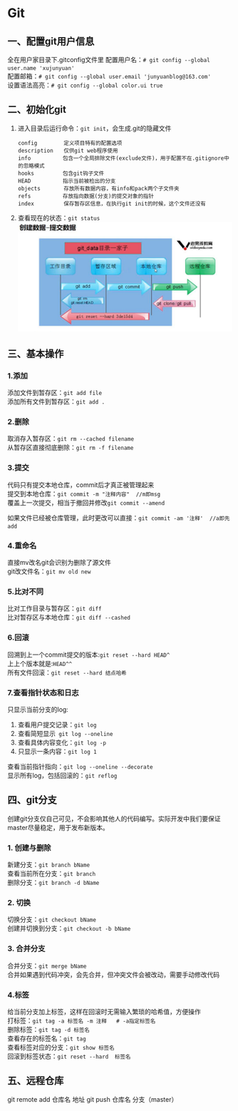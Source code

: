 # Git    
## 一、配置git用户信息  
全在用户家目录下.gitconfig文件里
配置用户名：`# git config --global user.name 'xujunyuan'`  
配置邮箱：`# git config --global user.email 'junyuanblog@163.com'`  
设置语法高亮：`# git config --global color.ui true`  
## 二、初始化git  
1. 进入目录后运行命令：`git init`，会生成.git的隐藏文件  
   ```
   config　     　定义项目特有的配置选项
   description　　仅供git web程序使用
   info          包含一个全局排除文件(exclude文件)，用于配置不在.gitignore中的忽略模式
   hooks         包含git钩子文件
   HEAD          指示当前被检出的分支
   objects　　    存放所有数据内容，有info和pack两个子文件夹
   refs          存放指向数据(分支)的提交对象的指针
   index　      　保存暂存区信息，在执行git init的时候，这个文件还没有
   ```
2. 查看现在的状态：`git status`  
   ![](1.jpg)  
## 三、基本操作  
### 1.添加  
添加文件到暂存区：`git add file`  
添加所有文件到暂存区：`git add .`  
### 2.删除  
取消存入暂存区：`git rm --cached filename`  
从暂存区直接彻底删除：`git rm -f filename`  
### 3.提交  
代码只有提交本地仓库，commit后才真正被管理起来  
提交到本地仓库：`git commit -m "注释内容"  //m即msg`  
覆盖上一次提交，相当于撤回并修改`git commit --amend`  

如果文件已经被仓库管理，此时更改可以直接：`git commit -am '注释'  //a即先add`
### 4.重命名  
直接mv改名git会识别为删除了源文件  
git改文件名：`git mv old new`  
### 5.比对不同  
比对工作目录与暂存区：`git diff`  
比对暂存区与本地仓库：`git diff --cashed`  
### 6.回滚  
回溯到上一个commit提交的版本:`git reset --hard HEAD^`  
上上个版本就是:`HEAD^^`  
所有文件回滚：`git reset --hard 结点哈希`
### 7.查看指针状态和日志  
只显示当前分支的log:
   1. 查看用户提交记录：`git log `  
   2. 查看简短显示` git log --oneline`  
   3. 查看具体内容变化：`git log -p`  
   4. 只显示一条内容：`git log 1`  
   
查看当前指针指向：`git log --oneline --decorate`  
显示所有log，包括回滚的：`git reflog`  
## 四、git分支  
创建git分支仅自己可见，不会影响其他人的代码编写。实际开发中我们要保证master尽量稳定，用于发布新版本。  
### 1. 创建与删除  
新建分支：`git branch bName`  
查看当前所在分支：`git branch`  
删除分支：`git branch -d bName`  
### 2. 切换  
切换分支：`git checkout bName`  
创建并切换到分支：`git checkout -b bName`  
### 3. 合并分支  
合并分支：`git merge bName`  
合并如果遇到代码冲突，会先合并，但冲突文件会被改动，需要手动修改代码  
### 4.标签  
给当前分支加上标签，这样在回滚时无需输入繁琐的哈希值，方便操作  
打标签：`git tag -a 标签名 -m 注释   # -a指定标签名`  
删除标签：`git tag -d 标签名`  
查看存在的标签名：`git tag`  
查看标签对应的分支：`git show 标签名`  
回滚到标签状态：`git reset --hard  标签名` 
## 五、远程仓库  
git remote add 仓库名 地址
git push 仓库名 分支（master）